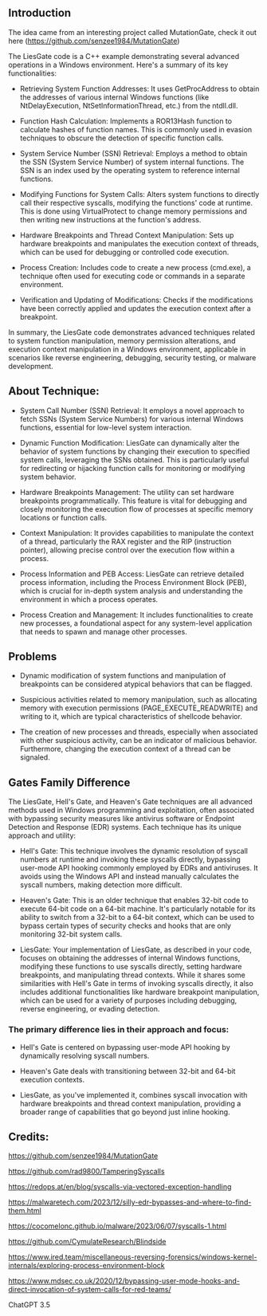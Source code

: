 ## Introduction

The idea came from an interesting project called MutationGate, check it out here (https://github.com/senzee1984/MutationGate)

The LiesGate code is a C++ example demonstrating several advanced operations in a Windows environment. Here's a summary of its key functionalities:

- Retrieving System Function Addresses: It uses GetProcAddress to obtain the addresses of various internal Windows functions (like NtDelayExecution, NtSetInformationThread, etc.) from the ntdll.dll.

- Function Hash Calculation: Implements a ROR13Hash function to calculate hashes of function names. This is commonly used in evasion techniques to obscure the detection of specific function calls.

- System Service Number (SSN) Retrieval: Employs a method to obtain the SSN (System Service Number) of system internal functions. The SSN is an index used by the operating system to reference internal functions.

- Modifying Functions for System Calls: Alters system functions to directly call their respective syscalls, modifying the functions' code at runtime. This is done using VirtualProtect to change memory permissions and then writing new instructions at the function's address.

- Hardware Breakpoints and Thread Context Manipulation: Sets up hardware breakpoints and manipulates the execution context of threads, which can be used for debugging or controlled code execution.

- Process Creation: Includes code to create a new process (cmd.exe), a technique often used for executing code or commands in a separate environment.

- Verification and Updating of Modifications: Checks if the modifications have been correctly applied and updates the execution context after a breakpoint.

In summary, the LiesGate code demonstrates advanced techniques related to system function manipulation, memory permission alterations, and execution context manipulation in a Windows environment, applicable in scenarios like reverse engineering, debugging, security testing, or malware development.

## About Technique:

- System Call Number (SSN) Retrieval: It employs a novel approach to fetch SSNs (System Service Numbers) for various internal Windows functions, essential for low-level system interaction.

- Dynamic Function Modification: LiesGate can dynamically alter the behavior of system functions by changing their execution to specified system calls, leveraging the SSNs obtained. This is particularly useful for redirecting or hijacking function calls for monitoring or modifying system behavior.

- Hardware Breakpoints Management: The utility can set hardware breakpoints programmatically. This feature is vital for debugging and closely monitoring the execution flow of processes at specific memory locations or function calls.

- Context Manipulation: It provides capabilities to manipulate the context of a thread, particularly the RAX register and the RIP (instruction pointer), allowing precise control over the execution flow within a process.

- Process Information and PEB Access: LiesGate can retrieve detailed process information, including the Process Environment Block (PEB), which is crucial for in-depth system analysis and understanding the environment in which a process operates.

- Process Creation and Management: It includes functionalities to create new processes, a foundational aspect for any system-level application that needs to spawn and manage other processes.


## Problems

- Dynamic modification of system functions and manipulation of breakpoints can be considered atypical behaviors that can be flagged.

- Suspicious activities related to memory manipulation, such as allocating memory with execution permissions (PAGE_EXECUTE_READWRITE) and writing to it, which are typical characteristics of shellcode behavior.

- The creation of new processes and threads, especially when associated with other suspicious activity, can be an indicator of malicious behavior. Furthermore, changing the execution context of a thread can be signaled.

## Gates Family Difference

The LiesGate, Hell's Gate, and Heaven's Gate techniques are all advanced methods used in Windows programming and exploitation, often associated with bypassing security measures like antivirus software or Endpoint Detection and Response (EDR) systems. Each technique has its unique approach and utility:

- Hell's Gate: This technique involves the dynamic resolution of syscall numbers at runtime and invoking these syscalls directly, bypassing user-mode API hooking commonly employed by EDRs and antiviruses. It avoids using the Windows API and instead manually calculates the syscall numbers, making detection more difficult.

- Heaven's Gate: This is an older technique that enables 32-bit code to execute 64-bit code on a 64-bit machine. It's particularly notable for its ability to switch from a 32-bit to a 64-bit context, which can be used to bypass certain types of security checks and hooks that are only monitoring 32-bit system calls.

- LiesGate: Your implementation of LiesGate, as described in your code, focuses on obtaining the addresses of internal Windows functions, modifying these functions to use syscalls directly, setting hardware breakpoints, and manipulating thread contexts. While it shares some similarities with Hell's Gate in terms of invoking syscalls directly, it also includes additional functionalities like hardware breakpoint manipulation, which can be used for a variety of purposes including debugging, reverse engineering, or evading detection.

### The primary difference lies in their approach and focus:

- Hell's Gate is centered on bypassing user-mode API hooking by dynamically resolving syscall numbers.

- Heaven's Gate deals with transitioning between 32-bit and 64-bit execution contexts.

- LiesGate, as you've implemented it, combines syscall invocation with hardware breakpoints and thread context manipulation, providing a broader range of capabilities that go beyond just inline hooking.

## Credits:

https://github.com/senzee1984/MutationGate 

https://github.com/rad9800/TamperingSyscalls

https://redops.at/en/blog/syscalls-via-vectored-exception-handling

https://malwaretech.com/2023/12/silly-edr-bypasses-and-where-to-find-them.html

https://cocomelonc.github.io/malware/2023/06/07/syscalls-1.html

https://github.com/CymulateResearch/Blindside

https://www.ired.team/miscellaneous-reversing-forensics/windows-kernel-internals/exploring-process-environment-block

https://www.mdsec.co.uk/2020/12/bypassing-user-mode-hooks-and-direct-invocation-of-system-calls-for-red-teams/

ChatGPT 3.5
